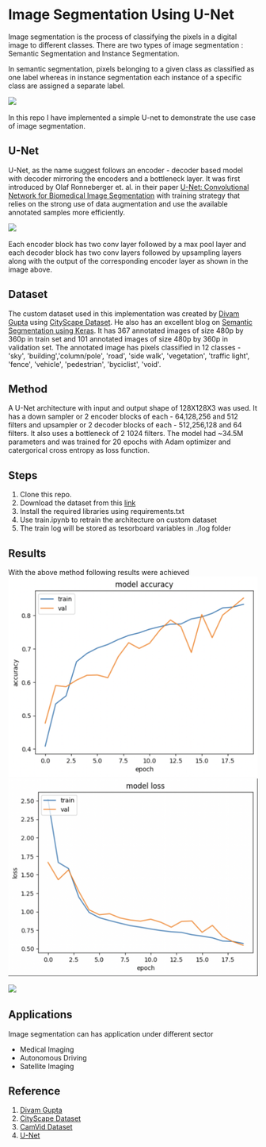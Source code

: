 # Image Segmentation Using U-Net

Image segmentation is the process of classifying the pixels in a digital image to different classes. There are two types of image segmentation : Semantic Segmentation and Instance Segmentation.

In semantic segmentation, pixels belonging to a given class as classified as one label whereas in instance segmentation each instance of a specific class are assigned a separate label.

![](https://www.sentisight.ai/wp-content/uploads/2022/08/segmentation-example.png)

In this repo I have implemented a simple U-net to demonstrate the use case of image segmentation.

## U-Net

U-Net, as the name suggest follows an encoder - decoder based model with decoder mirroring the encoders and a bottleneck layer. It was first introduced by Olaf Ronneberger et. al. in their paper [U-Net: Convolutional Network for Biomedical Image Segmentation](https://arxiv.org/pdf/1505.04597.pdf) with training strategy that relies on the strong use of data augmentation and use the available annotated samples more efficiently.

![](https://lmb.informatik.uni-freiburg.de/people/ronneber/u-net/u-net-architecture.png)

Each encoder block has two conv layer followed by a max pool layer and each decoder block has two conv layers followed by upsampling layers along with the output of the corresponding encoder layer as shown in the image above. 


## Dataset

The custom dataset used in this implementation was created by [Divam Gupta](https://github.com/divamgupta/image-segmentation-keras) using [CityScape Dataset](https://disq.us/url?url=https%3A%2F%2Fwww.cityscapes-dataset.com%2Fdataset-overview%2F%3A6phlceP6Z-8-tPaIGijFHjEViv0&cuid=5799521). He also has an excellent blog on [Semantic Segmentation using Keras](https://divamgupta.com/image-segmentation/2019/06/06/deep-learning-semantic-segmentation-keras.html). It has 367 annotated images of size 480p by 360p in train set and 101 annotated images of size 480p by 360p in validation set. The annotated image has pixels classified in 12 classes - 'sky', 'building','column/pole', 'road', 'side walk', 'vegetation', 'traffic light', 'fence', 'vehicle', 'pedestrian', 'byciclist', 'void'.

## Method

A U-Net architecture with input and output shape of 128X128X3 was used. It has a down sampler or 2 encoder blocks of each - 64,128,256 and 512 filters
and upsampler or 2 decoder blocks of each - 512,256,128 and 64 filters. It also uses a bottleneck of 2 1024 filters. The model had ~34.5M parameters and was trained for 20 epochs with Adam optimizer and catergorical cross entropy as loss function.

## Steps

1. Clone this repo.
2. Download the dataset from this [link](https://drive.google.com/file/d/0B0d9ZiqAgFkiOHR1NTJhWVJMNEU/view?usp=sharing)
3. Install the required libraries using requirements.txt
4. Use train.ipynb to retrain the architecture on custom dataset
5. The train log will be stored as tesorboard variables in ./log folder

## Results

With the above method following results were achieved
![](https://github.com/Ayush-Mi/Image-Segmentation-Using-U-Net/blob/main/images_/accuracy_plot.png) 
![](https://github.com/Ayush-Mi/Image-Segmentation-Using-U-Net/blob/main/images_/loss_plot.png)

![](https://github.com/Ayush-Mi/Image-Segmentation-Using-U-Net/blob/main/images_/output.png)

## Applications

Image segmentation can has application under different sector
- Medical Imaging
- Autonomous Driving
- Satellite Imaging

## Reference
1. [Divam Gupta](https://github.com/divamgupta/image-segmentation-keras)
2. [CityScape Dataset](https://disq.us/url?url=https%3A%2F%2Fwww.cityscapes-dataset.com%2Fdataset-overview%2F%3A6phlceP6Z-8-tPaIGijFHjEViv0&cuid=5799521)
3. [CamVid Dataset](http://mi.eng.cam.ac.uk/research/projects/VideoRec/CamVid/)
4. [U-Net](https://arxiv.org/abs/1505.04597)
